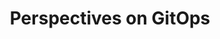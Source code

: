 ---
# Accomplishments widget.
widget: "howto"  # See https://sourcethemes.com/academic/docs/page-builder/
headless: true  # This file represents a page section.
active: true  # Activate this widget? true/false
weight: 1  # Order that this section will appear.
title: "Perspectives on GitOps"
subtitle: ""

# Date format
#   Refer to https://sourcethemes.com/academic/docs/customization/#date-format
date_format: "Jan 2006"

# Accomplishments.
#   Add/remove as many `[[item]]` blocks below as you like.
#   `title`, `organization` and `date_start` are the required parameters.
#   Leave other parameters empty if not required.
#   Begin/end multi-line descriptions with 3 quotes `"""`.
item: 
smallItem: 
 - title: "DevSecOps Will Ensure That Time-to-Market and Security Don’t Clash"
   summary: "blog.aquasec.com"
   linkText: ""
   linkUrl: "https://blog.aquasec.com/devsecops-time-to-market-and-security-dont-clash"
   openNewWindow: 
   image: "https://res.cloudinary.com/agile-seo/image/fetch/w_62,dpr_1.0,d_blank_am8gzx.png/https%3A%2F%2Flogo.clearbit.com%2Fblog.aquasec.com%3Fsize%3D250" 
 - title: "10 Hottest DevSecOps Tools You Need To Know About"
   summary: "crn.com"
   linkText: ""
   linkUrl: "https://www.crn.com/slide-shows/security/10-hottest-devsecops-tools-you-need-to-know-about"
   openNewWindow: 
   image: "https://res.cloudinary.com/agile-seo/image/fetch/w_62,dpr_1.0,d_blank_am8gzx.png/https%3A%2F%2Flogo.clearbit.com%2Fcrn.com%3Fsize%3D250" 
 - title: "Turn DevOps into DevSecOps without Sacrificing Automation"
   summary: "jaxenter.com"
   linkText: ""
   linkUrl: "https://jaxenter.com/turn-devops-into-devsecops-156910.html"
   openNewWindow: 
   image: "https://res.cloudinary.com/agile-seo/image/fetch/w_62,dpr_1.0,d_blank_am8gzx.png/https%3A%2F%2Flogo.clearbit.com%2Fjaxenter.com%3Fsize%3D250" 
 - title: "9 Great DevSecOps Tools to Integrate Throughout the DevOps Pipeline"
   summary: "resources.whitesourcesoftware.com"
   linkText: ""
   linkUrl: "https://resources.whitesourcesoftware.com/blog-whitesource/9-great-devsecops-tools-for-dev-teams-to-integrate-throughout-the-devops-pipeline"
   openNewWindow: 
   image: "https://res.cloudinary.com/agile-seo/image/fetch/w_62,dpr_1.0,d_blank_am8gzx.png/https%3A%2F%2Flogo.clearbit.com%2Fresources.whitesourcesoftware.com%3Fsize%3D250" 
 - title: "Open-Source DevOps Security Tools and How to Use Them"
   summary: "techbeacon.com"
   linkText: ""
   linkUrl: "https://techbeacon.com/app-dev-testing/best-open-source-devops-security-tools-how-use-them"
   openNewWindow: 
   image: "https://res.cloudinary.com/agile-seo/image/fetch/w_62,dpr_1.0,d_blank_am8gzx.png/https%3A%2F%2Flogo.clearbit.com%2Ftechbeacon.com%3Fsize%3D250" 
 - title: "The Ultimate List Of DevOps Security Tools"
   summary: "mindmajix.com"
   linkText: ""
   linkUrl: "https://mindmajix.com/security-devops-tools"
   openNewWindow: 
   image: "https://res.cloudinary.com/agile-seo/image/fetch/w_62,dpr_1.0,d_blank_am8gzx.png/https%3A%2F%2Flogo.clearbit.com%2Fmindmajix.com%3Fsize%3D250" 
 - title: "DevOps Security Needs More Tooling"
   summary: "thenewstack.io"
   linkText: ""
   linkUrl: "https://thenewstack.io/add-it-up-devops-security-needs-more-tooling/"
   openNewWindow: 
   image: "https://res.cloudinary.com/agile-seo/image/fetch/w_62,dpr_1.0,d_blank_am8gzx.png/https%3A%2F%2Flogo.clearbit.com%2Fthenewstack.io%3Fsize%3D250"
 - title: "How to Use Ops Tools for Security and Security Tools for Ops"
   summary: "threatstack.com"
   linkText: ""
   linkUrl: "https://www.threatstack.com/blog/how-to-use-ops-tools-for-security-and-security-tools-for-ops"
   openNewWindow: 
   image: "https://res.cloudinary.com/agile-seo/image/fetch/w_62,dpr_1.0,d_blank_am8gzx.png/https%3A%2F%2Flogo.clearbit.com%2Fthreatstack.com%3Fsize%3D250"
 - title: "9 Pillars of Continuous Security Best Practices"
   summary: "devops.com"
   linkText: ""
   linkUrl: "https://devops.com/9-pillars-of-continuous-security-best-practices/"
   openNewWindow: 
   image: "https://res.cloudinary.com/agile-seo/image/fetch/w_62,dpr_1.0,d_blank_am8gzx.png/https%3A%2F%2Flogo.clearbit.com%2Fdevops.com%3Fsize%3D250"
---